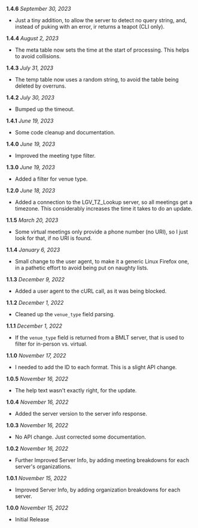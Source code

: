 **1.4.6** *September 30, 2023*

- Just a tiny addition, to allow the server to detect no query string, and, instead of puking with an error, ir returns a teapot (CLI only).

**1.4.4** *August 2, 2023*

- The meta table now sets the time at the start of processing. This helps to avoid collisions.

**1.4.3** *July 31, 2023*

- The temp table now uses a random string, to avoid the table being deleted by overruns.

**1.4.2** *July 30, 2023*

- Bumped up the timeout.

**1.4.1** *June 19, 2023*

- Some code cleanup and documentation.

**1.4.0** *June 19, 2023*

- Improved the meeting type filter.

**1.3.0** *June 19, 2023*

- Added a filter for venue type.

**1.2.0** *June 18, 2023*

- Added a connection to the LGV_TZ_Lookup server, so all meetings get a timezone. This considerably increases the time it takes to do an update.

**1.1.5** *March 20, 2023*

- Some virtual meetings only provide a phone number (no URI), so I just look for that, if no URI is found.

**1.1.4** *January 6, 2023*

- Small change to the user agent, to make it a generic Linux Firefox one, in a pathetic effort to avoid being put on naughty lists.

**1.1.3** *December 9, 2022*

- Added a user agent to the cURL call, as it was being blocked.

**1.1.2** *December 1, 2022*

- Cleaned up the `venue_type` field parsing.

**1.1.1** *December 1, 2022*

- If the `venue_type` field is returned from a BMLT server, that is used to filter for in-person vs. virtual.

**1.1.0** *November 17, 2022*

- I needed to add the ID to each format. This is a slight API change.

**1.0.5** *November 16, 2022*

- The help text wasn't exactly right, for the update.

**1.0.4** *November 16, 2022*

- Added the server version to the server info response.

**1.0.3** *November 16, 2022*

- No API change. Just corrected some documentation.

**1.0.2** *November 16, 2022*

- Further Improved Server Info, by adding meeting breakdowns for each server's organizations.

**1.0.1** *November 15, 2022*

- Improved Server Info, by adding organization breakdowns for each server.

**1.0.0** *November 15, 2022*

- Initial Release
